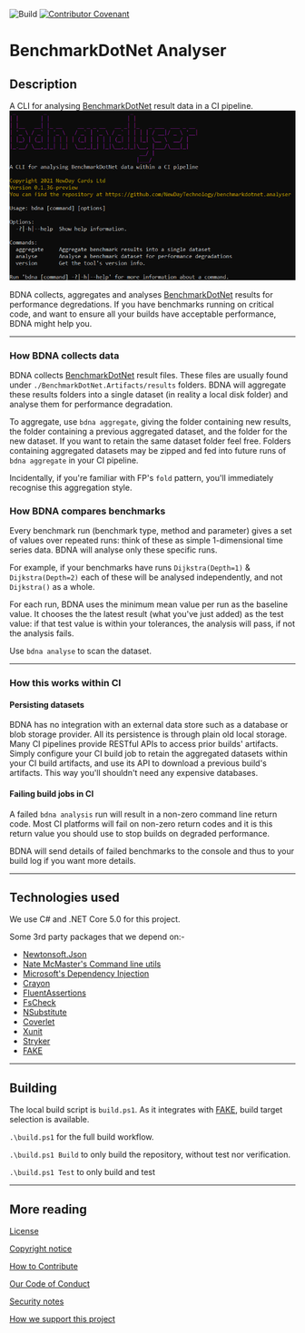 ![Build](https://github.com/NewDayTechnology/benchmarkdotnet.analyser/actions/workflows/actions_buildtestpackage.yml/badge.svg)
 [![Contributor Covenant](https://img.shields.io/badge/Contributor%20Covenant-2.0-4baaaa.svg)](code_of_conduct.md)

# BenchmarkDotNet Analyser

## Description
A CLI for analysing [BenchmarkDotNet](https://benchmarkdotnet.org/) result data in a CI pipeline.![Front](./docs/cli_front.png)

BDNA collects, aggregates and analyses [BenchmarkDotNet](https://benchmarkdotnet.org/) results for performance degredations. If you have benchmarks running on critical code, and want to ensure all your builds have acceptable performance, BDNA might help you.

---

### How BDNA collects data

BDNA collects [BenchmarkDotNet](https://benchmarkdotnet.org/) result files. These files are usually found under ``./BenchmarkDotNet.Artifacts/results`` folders. BDNA will aggregate these results folders into a single dataset (in reality a local disk folder) and analyse them for performance degradation. 

To aggregate, use ``bdna aggregate``, giving the folder containing new results, the folder containing a previous aggregated dataset, and the folder for the new dataset. If you want to retain the same dataset folder feel free. Folders containing aggregated datasets may be zipped and fed into future runs of ``bdna aggregate`` in your CI pipeline.

Incidentally, if you're familiar with FP's ``fold`` pattern, you'll immediately recognise this aggregation style.

### How BDNA compares benchmarks
Every benchmark run (benchmark type, method and parameter) gives a set of values over repeated runs: think of these as simple 1-dimensional time series data. BDNA will analyse only these specific runs. 

For example, if your benchmarks have runs ``Dijkstra(Depth=1)`` & ``Dijkstra(Depth=2)`` each of these will be analysed independently, and not ``Dijkstra()`` as a whole.

For each run, BDNA uses the minimum mean value per run as the baseline value. It chooses the the latest result (what you've just added) as the test value: if that test value is within your tolerances, the analysis will pass, if not the analysis fails. 

Use ``bdna analyse`` to scan the dataset.

---

### How this works within CI

#### Persisting datasets 
BDNA has no integration with an external data store such as a database or blob storage provider. All its persistence is through plain old local storage. Many CI pipelines provide RESTful APIs to access prior builds' artifacts. Simply configure your CI build job to retain the aggregated datasets within your CI build artifacts, and use its API to download a previous build's artifacts. This way you'll shouldn't need any expensive databases.

#### Failing build jobs in CI
A failed ``bdna analysis`` run will result in a non-zero command line return code. Most CI platforms will fail on non-zero return codes and it is this return value you should use to stop builds on degraded performance.

BDNA will send details of failed benchmarks to the console and thus to your build log if you want more details.

---

## Technologies used
We use C# and .NET Core 5.0 for this project.

Some 3rd party packages that we depend on:-
* [Newtonsoft.Json](https://www.nuget.org/packages/Newtonsoft.Json/)
* [Nate McMaster's Command line utils](https://www.nuget.org/packages/McMaster.Extensions.CommandLineUtils)
* [Microsoft's Dependency Injection](https://www.nuget.org/packages/Microsoft.Extensions.DependencyInjection)
* [Crayon](https://www.nuget.org/packages/Crayon/)
* [FluentAssertions](https://www.nuget.org/packages/FluentAssertions)
* [FsCheck](https://www.nuget.org/packages/FsCheck.Xunit)
* [NSubstitute](https://www.nuget.org/packages/NSubstitute/)
* [Coverlet](https://www.nuget.org/packages/coverlet.collector/)
* [Xunit](https://www.nuget.org/packages/xunit/)
* [Stryker](https://stryker-mutator.io/docs/stryker-net/Introduction/)
* [FAKE](https://fake.build/)

---

## Building 

The local build script is ``build.ps1``. As it integrates with [FAKE](https://fake.build/), build target selection is available. 

``.\build.ps1`` for the full build workflow.

``.\build.ps1 Build`` to only build the repository, without test nor verification.

``.\build.ps1 Test`` to only build and test

---

## More reading

[License](LICENSE)

[Copyright notice](NOTICE)

[How to Contribute](CONTRIBUTING.md)

[Our Code of Conduct](CODE_OF_CONDUCT.md)

[Security notes](SECURITY.md)

[How we support this project](SUPPORT.md)
